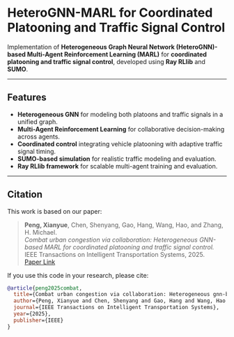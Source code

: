 # HeteroGNN-MARL for Coordinated Platooning and Traffic Signal Control

Implementation of **Heterogeneous Graph Neural Network (HeteroGNN)-based Multi-Agent Reinforcement Learning (MARL)** for **coordinated platooning and traffic signal control**, developed using **Ray RLlib** and **SUMO**.  

---

## Features
- **Heterogeneous GNN** for modeling both platoons and traffic signals in a unified graph.
- **Multi-Agent Reinforcement Learning** for collaborative decision-making across agents.
- **Coordinated control** integrating vehicle platooning with adaptive traffic signal timing.
- **SUMO-based simulation** for realistic traffic modeling and evaluation.
- **Ray RLlib framework** for scalable multi-agent training and evaluation.

---

## Citation
This work is based on our paper:

> **Peng, Xianyue**, Chen, Shenyang, Gao, Hang, Wang, Hao, and Zhang, H. Michael.  
> *Combat urban congestion via collaboration: Heterogeneous GNN-based MARL for coordinated platooning and traffic signal control.*  
> IEEE Transactions on Intelligent Transportation Systems, 2025.  
> [Paper Link](https://ieeexplore.ieee.org/abstract/document/10977660)

If you use this code in your research, please cite:
```bibtex
@article{peng2025combat,
  title={Combat urban congestion via collaboration: Heterogeneous gnn-based marl for coordinated platooning and traffic signal control},
  author={Peng, Xianyue and Chen, Shenyang and Gao, Hang and Wang, Hao and Zhang, H Michael},
  journal={IEEE Transactions on Intelligent Transportation Systems},
  year={2025},
  publisher={IEEE}
}
```
